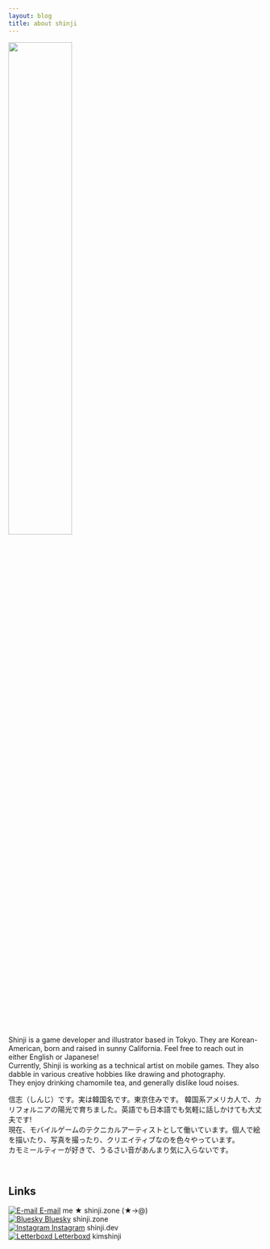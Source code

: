 ```yaml
---
layout: blog
title: about shinji
---
```

<div class="imgContainer fade-in">
	<img class="photo" width="50%" src="../images/toroneko.png">
</div>
<br>
Shinji is a game developer and illustrator based in Tokyo. They are Korean-American, born and raised in sunny California. Feel free to reach out in either English or Japanese!<br>
Currently, Shinji is working as a technical artist on mobile games. They also dabble in various creative hobbies like drawing and photography.<br>
They enjoy drinking chamomile tea, and generally dislike loud noises. 
<jp>
  <p>信志（しんじ）です。実は韓国名です。東京住みです。
    韓国系アメリカ人で、カリフォルニアの陽光で育ちました。英語でも日本語でも気軽に話しかけても大丈夫です!<br>
    現在、モバイルゲームのテクニカルアーティストとして働いています。個人で絵を描いたり、写真を撮ったり、クリエイティブなのを色々やっています。<br>
    カモミールティーが好きで、うるさい音があんまり気に入らないです。
  </p>
</jp> 
<br>
<h2>Links</h2>
<a href="mailto:me@shinji.zone"><reallink><img class="icon" src="../images/email.svg" alt="E-mail"> E-mail</reallink></a> <falselink class="falselink">me ★ shinji.zone (★→@)</falselink><br>
<a href="https://bsky.app/profile/shinji.zone"><reallink><img class="icon" src="../images/bsky.svg" alt="Bluesky"> Bluesky</reallink></a> <falselink class="falselink">shinji.zone</falselink><br>
<a href="https://www.instagram.com/shinji.dev/"><reallink><img class="icon" src="../images/instagram.svg" alt="Instagram"> Instagram</reallink></a> <falselink class="falselink">shinji.dev</falselink><br>
<a href="https://letterboxd.com/kimshinji/"><reallink><img class="icon" src="../images/letterboxd.svg" alt="Letterboxd"> Letterboxd</reallink></a> <falselink class="falselink">kimshinji</falselink><br>